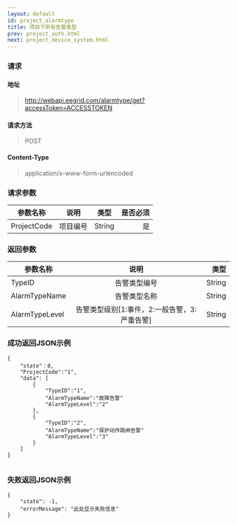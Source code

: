 ```yaml
---
layout: default
id: project_alarmtype
title: 项目下所有告警类型
prev: project_auth.html
next: project_device_system.html
---
```


### 请求
#### 地址
> http://webapi.eegrid.com/alarmtype/get?accessToken=ACCESSTOKEN

#### 请求方法
> POST

#### Content-Type
> application/x-www-form-urlencoded

### 请求参数
| 参数名称        | 说明           | 类型  |   是否必须  |
| ------------- |:-------------:|:------:|-----:|
| ProjectCode      | 项目编号 | String |  是   |

### 返回参数
| 参数名称        | 说明           | 类型  |
| ------------- |:-------------:| -----:|
| TypeID      | 告警类型编号 | String |
| AlarmTypeName      | 告警类型名称      | String |
| AlarmTypeLevel      | 告警类型级别[1:事件，2:一般告警，3:严重告警]      | String |


### 成功返回JSON示例
```
{
    "state"：0,
    "ProjectCode":"1",
    "data": [
        {
            "TypeID":"1",
            "AlarmTypeName":"故障告警"
            "AlarmTypeLevel":"2"
        },
        {
            "TypeID":"2",
            "AlarmTypeName":"保护动作跳闸告警"
            "AlarmTypeLevel":"3"
        }
    ]
}


```

### 失败返回JSON示例 
```
{
    "state": -1,
    "errorMessage": "此处显示失败信息"
}
```

